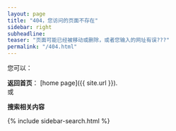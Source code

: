 ```yaml
---
layout: page
title: "404，您访问的页面不存在"
sidebar: right
subheadline:
teaser: "页面可能已经被移动或删除，或者您输入的网址有误???"
permalink: "/404.html"
---
```



您可以：

**返回首页**： [home page]({{ site.url }}).  
或

**搜索相关内容**

{% include sidebar-search.html %}

